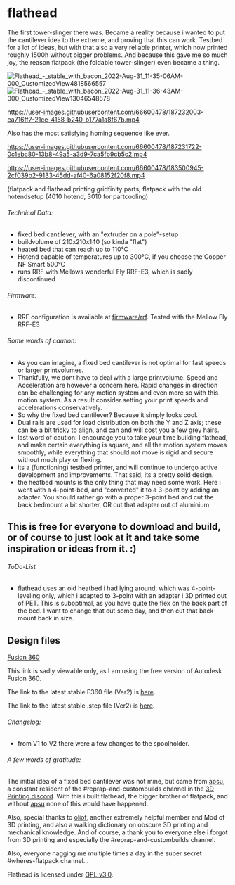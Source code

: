 # flathead
The first tower-slinger there was.
Became a reality because i wanted to put the cantilever idea to the extreme, and proving that this can work.
Testbed for a lot of ideas, but with that also a very reliable printer, which now
printed roughly 1500h without bigger problems.
And because this gave me so much joy, the reason flatpack (the foldable tower-slinger) even became a thing.

![Flathead_-_stable_with_bacon_2022-Aug-31_11-35-06AM-000_CustomizedView4818566557](https://user-images.githubusercontent.com/66600478/187670195-1e753cc7-9b8d-4c3e-aaf0-e0667f4c39f9.png)
![Flathead_-_stable_with_bacon_2022-Aug-31_11-36-43AM-000_CustomizedView13046548578](https://user-images.githubusercontent.com/66600478/187670244-6fd49df4-2347-4ecf-b420-999d1596f884.png)


https://user-images.githubusercontent.com/66600478/187232003-ea716ff7-21ce-4158-b240-b177a1a8f67b.mp4

Also has the most satisfying homing sequence like ever.

https://user-images.githubusercontent.com/66600478/187231722-0c1ebc80-13b8-49a5-a3d9-7ca5fb9cb5c2.mp4

https://user-images.githubusercontent.com/66600478/183500945-2cf039b2-9133-45dd-af40-6a08152f20f8.mp4

(flatpack and flathead printing gridfinity parts; flatpack with the old hotendsetup (4010 hotend, 3010 for partcooling)


###### Technical Data:

- fixed bed cantilever, with an "extruder on a pole"-setup
- buildvolume of 210x210x140 (so kinda "flat")
- heated bed that can reach up to 110°C
- Hotend capable of temperatures up to 300°C, if you choose the Copper NF Smart 500°C
- runs RRF with Mellows wonderful Fly RRF-E3, which is sadly discontinued


###### Firmware:

- RRF configuration is available at [firmware/rrf](firmware/rrf). Tested with the Mellow Fly RRF-E3


###### Some words of caution:

- As you can imagine, a fixed bed cantilever is not optimal for fast speeds or
  larger printvolumes.
- Thankfully, we dont have to deal with a large printvolume. Speed and Acceleration are however a concern here.
Rapid changes in direction can be challenging for any motion system and even more so with this motion system.
As a result consider setting your print speeds and accelerations conservatively.
- So why the fixed bed cantilever? Because it simply looks cool.
- Dual rails are used for load distribution on both the Y and Z axis; these can be a bit
  tricky to align, and can and will cost you a few grey hairs.
- last word of caution: I encourage you to take your time building flathead, and make certain everything is square, and all the motion system moves smoothly, while everything that should not move is rigid and secure without much play or flexing. 
- its a (functioning) testbed printer, and will continue to undergo active development and improvements. That said, its a pretty solid design.
- the heatbed mounts is the only thing that may need some work. Here i went with a 4-point-bed, and "converted" it to a 3-point by adding an adapter. You should rather go with a proper 3-point bed and cut the back bedmount a bit shorter, OR cut that adapter out of aluminium

## This is free for everyone to download and build, or of course to just look at it and take some inspiration or ideas from it. :)

###### ToDo-List
- flathead uses an old heatbed i had lying around, which was 4-point-leveling only, which i adapted to 3-point with an adapter i 3D printed out of PET.
This is suboptimal, as you have quite the flex on the back part of the bed. I want to change that out some day, and then cut that back mount back in size.


## Design files

[Fusion 360](https://a360.co/3vLUHdm)

This link is sadly viewable only, as I am using the free version of Autodesk
Fusion 360.

The link to the latest stable F360 file (Ver2) is [here](https://drive.google.com/file/d/1PPvhmMehtANg5mRPMscpXjDGD7wADqRG/view).

The link to the latest stable .step file (Ver2) is [here](https://drive.google.com/file/d/1e0E6sqXQLTobU6fHGJwHO7pLPgfEzkLe/view?usp).

###### Changelog:
- from V1 to V2 there were a few changes to the spoolholder.


###### A few words of gratitude:

The initial idea of a fixed bed cantilever was not mine, but came from
[apsu](https://github.com/apsu), a constant resident of the
#reprap-and-custombuilds channel in the [3D Printing
discord](https://discord.gg/pQRvDQHk67).  With this i built flathead, the
bigger brother of flatpack, and without [apsu](https://github.com/apsu/) none
of this would have happened.

Also, special thanks to [oliof](https://github.com/oliof/), another extremely
helpful member and Mod of 3D printing, and also a walking dictionary on obscure
3D printing and mechanical knowledge.  And of course, a thank you to everyone
else i forgot from 3D printing and especially the #reprap-and-custombuilds
channel.

Also, everyone nagging me multiple times a day in the super secret
#wheres-flatpack channel...


Flathead is licensed under [GPL v3.0](/LICENSE).

